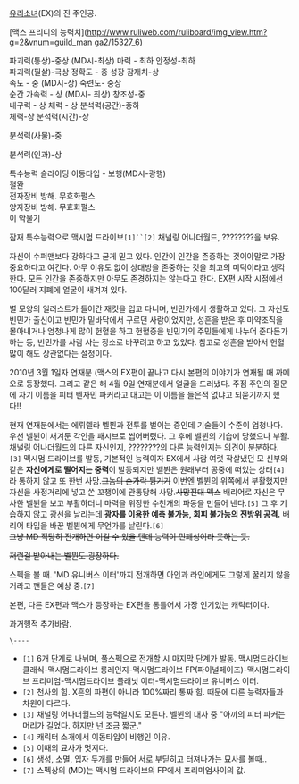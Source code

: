 [유리소녀](%EC%9C%A0%EB%A6%AC%EC%86%8C%EB%85%80.md)(EX)의 진 주인공.

[맥스 프리디의 능력치](http://www.ruliweb.com/ruliboard/img_view.htm?g=2&vnum=guild_man
ga2/15327_6)

파괴력(통상)-중상 (MD시-최상) 마력 - 최하 안정성-최하  
파괴력(필살)-극상 정확도 - 중 성장 잠재치-상  
속도 - 중 (MD시-상) 숙련도- 중상  
순간 가속력 - 상 (MD시- 최상) 창조성-중  
내구력 - 상 체력 - 상 분석력(공간)-중하  
체력-상 분석력(시간)-상  

분석력(사물)-중

분석력(인과)-상  
  

특수능력 슬라이딩 이동타입 - 보행(MD시-광행)  
철완  
전자장비 방해. 무효화펄스  
양자장비 방해. 무효화펄스  
이 악물기  

  

잠재 특수능력으로 맥시멈 드라이브`[1]``[2]` 채널링 어나더월드, ????????을 보유.

자신이 수퍼맨보다 강하다고 굳게 믿고 있다. 인간이 인간을 존중하는 것이야말로 가장 중요하다고 여긴다. 아무 이유도 없이 상대방을 존중하는
것을 최고의 미덕이라고 생각한다. 모든 인간을 존중하지만 아무도 존경하지는 않는다고 한다. EX편 시작 시점에선 100달러 지폐에 얼굴이
새겨져 있다.

별 모양의 일러스트가 들어간 재킷을 입고 다니며, 빈민가에서 생활하고 있다. 그 자신도 빈민가 출신이고 빈민가 밑바닥에서 구르던
사람이었지만, 성흔을 받은 후 마약조직을 몰아내거나 엄청나게 많이 헌혈을 하고 헌혈증을 빈민가의 주민들에게 나누어 준다든가 하는 등,
빈민가를 사람 사는 장소로 바꾸려고 하고 있었다. 참고로 성흔을 받아서 헌혈 많이 해도 상관없다는 설정이다.

2010년 3월 1일자 연재분 (맥스의 EX편이 끝나고 다시 본편의 이야기가 연재될 때 까메오로 등장했다. 그리고 같은 해 4월 9일
연재분에서 얼굴을 드러냈다. 주점 주인의 질문에 자기 이름을 피터 벤자민 파커라고 대고는 이 이름을 들은적 없냐고 되묻기까지 했다!!

현재 연재분에서는 에뤼렐라 벨뷘과 전투를 벌이는 중인데 기술들이 수준이 엄청나다. 우선 벨뷘이 새겨둔 각인을 패시브로 씹어버렸다. 그 후에
벨뷘의 기습에 당했으나 부활. 채널링 어나더월드의 다른 자신인지, ????????의 다른 능력인지는 의견이 분분하다.`[3]` 맥시멈
드라이브를 발동, 기본적인 능력이자 EX에서 사람 여럿 작살냈던 모 신부와 같은 **자신에게로 떨어지는 중력**이 발동되지만 벨뷘은 원래부터
공중에 떠있는 상태`[4]`라 통하지 않고 또 한번 사망.<del>그놈의 손가락 튕기기</del> 이번엔 벨뷘의 위쪽에서 부활했지만 자신을
사정거리에 넣고 쏜 꼬챙이에 관통당해 사망.<del>사망전대 맥스</del> 배리어로 자신은 무사한 벨뷘을 보고 부활하더니 마력을 위장한
수천개의 파동을 만들어 낸다.`[5]` 그 후 기습하지 않고 광선을 날리는데 **광자를 이용한 예측 불가능, 회피 불가능의 전방위 공격.**
배리어 타입을 바꾼 벨뷘에게 무언가를 날린다.`[6]`  
<del>그냥 MD 적당히 전개하면 이길 수 있을 텐데 능력이 민폐성이라 못하는 듯.</del>

<del>저런걸 받아내는 벨뷘도 굉장하다.</del>

스펙을 볼 때. 'MD 유니버스 이터'까지 전개하면 아인과 라인에게도 그렇게 꿀리지 않을거라고 팬들은 예상 중.`[7]`

본편, 다른 EX편과 맥스가 등장하는 EX편을 통틀어서 가장 인기있는 캐릭터이다.

과거행적 추가바람.

`\----`

  * `[1]` 6개 단계로 나뉘며, 풀스펙으로 전개할 시 마지막 단계가 발동. 맥시멈드라이브 클래식-맥시멈드라이브 롱레인지-맥시멈드라이브 FP(파이널페이즈)-맥시멈드라이브 프리미엄-맥시멈드라이브 플래닛 이터-맥시멈드라이브 유니버스 이터.
  * `[2]` 천사의 힘. X흔의 파편이 아니라 100%짜리 통짜 힘. 때문에 다른 능력자들과 차원이 다르다.
  * `[3]` 채널링 어나더월드의 능력일지도 모른다. 벨뷘의 대사 중 "아까의 피터 파커는 머리가 길었다. 하지만 넌 조금 짧군."
  * `[4]` 캐릭터 소개에서 이동타입이 비행인 이유.
  * `[5]` 이때의 묘사가 멋지다.
  * `[6]` 생성, 소멸, 입자 두개를 만들어 서로 부딛히고 터져나가는 묘사를 볼때..
  * `[7]` 스펙상의 (MD)는 맥시멈 드라이브의 FP에서 프리미엄사이의 값.

